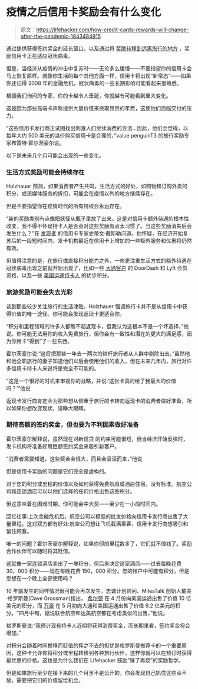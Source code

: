 # 疫情之后信用卡奖励会有什么变化

> 原文：<https://lifehacker.com/how-credit-cards-rewards-will-change-after-the-pandemic-1843484915>

通过提供获得签约奖金的延长窗口，以及通过将 [奖励转移到远离旅行的地方](https://twocents.lifehacker.com/how-to-earn-more-rewards-points-on-your-next-grocery-ru-1843201856) ，奖励信用卡正在适应冠状病毒。



但是，当经济从疫情的冲击中复苏时——无论多么缓慢——不要指望你的信用卡会马上恢复原样。就像你生活的每个其他方面一样，信用卡将出现“新常态”——如果你还记得 2008 年的金融危机，冠状病毒的一些长期影响可能看起来很熟悉。

根据我们询问的专家，你的卡越令人垂涎，你就越有可能看到重大变化。

这是因为那些高端卡声称提供大量价值来换取昂贵的年费，这使他们面临交付的压力。

“这些信用卡发行商正试图找出刺激人们继续消费的方法...因此，他们会觉得，以每年大约 500 美元的溢价购买信用卡是合理的，”value penguinT3 的旅行奖励专家布雷特·霍尔茨豪尔说。

以下是未来几个月可能会出现的一些变化。

### 生活方式奖励可能会持续存在

Holzhauer 预测，如果消费者产生共鸣，生活方式的好处，如购物和订购外卖的积分，或流媒体服务的折扣，可能会在疫情以外的地方继续存在。

但是不要指望你在疫情时代的所有特权会永远存在。

“新的奖励类别有点像把妖怪从瓶子里放了出来。这是对信用卡额外待遇的根本性改变，我不得不怀疑持卡人是否会对这些奖励有点太习惯了。当这些奖励消失后会发生什么？”在 [发现者](https://www.finder.com/author/stevendashiell) 的信用卡专家史蒂文·戴斯勒问道。他怀疑，在经济开始复苏后的一段短时间内，发卡机构最近在信用卡上增加的一些额外服务和优惠将仍然有效。

但值得注意的是，在旅行或直接积分能力之外，一些更注重生活方式的额外待遇在冠状病毒出现之前就开始出现了，比如一些 [大通客户](https://twocents.lifehacker.com/some-chase-cardholders-now-get-free-doordash-delivery-1840861678) 的 DoorDash 和 Lyft 会员资格，以及一些 [美国运通持卡人](https://points.theinventory.com/upgrade-your-travel-status-to-platinum-with-american-ex-1819849560) 的优步积分。

### **旅游奖励可能会失去光彩**

谈到那些较少关注旅行的生活津贴，Holzhauer 强调旅行卡并不是从信用卡中获得价值的唯一途径。你可能会发现返现卡更适合你。

“积分和里程领域的许多人都瞧不起返现卡，但我认为这根本不是一个坏选择，”他说。你可能无法用你的收入免费旅行，但你会有一致性和潜在的更大的满足感，因为你用卡“得到”了一些东西。

霍尔茨豪尔说:“这将把那些一年去一两次的铁杆旅行者从人群中剔除出去。”虽然他和他全职旅行的妻子知道他们以后会使用他们的收入，但在未来几年内，旅行对许多信用卡持卡人来说将是完全不可能的。

“这是一个很好的时机来审视你的战略，并说:‘这张卡真的给了我最大的价值吗？’”他说

返现卡发行商肯定会为那些想从侧重于旅行的卡转向返现卡的消费者做好准备，所以如果你想改变现状，请睁大眼睛。

### 期待高额的签约奖金，但也要为不利因素做好准备

霍尔茨豪尔解释说，虽然现在对新信贷 的约束可能很短，但当经济开始反弹时，发卡机构将准备好用巨额签约奖金来吸引新客户。

“消费者需要知道，这些奖金会很大，而且会滚滚而来，”他说

但是信用卡奖励的问题是它们完全是虚构的。

对于您的积分或里程的价值以及如何获得免费航班或酒店住宿，没有标准。航空公司和连锁酒店可以以他们选择的任何价格出售这些积分。

但这意味着在困难时期，你可能会中大奖——至少在一小段时间内。

回忆往事:上次金融危机后，航空公司以极低的批发价格向信用卡发行商出售了大量里程。这对双方都有好处:航空公司想让飞机载满乘客，信用卡发行商想吸引和留住顾客。

唯一的问题？霍尔茨豪尔解释说，如果你印的里程数多了，它们就不值钱了。奖励合作伙伴可以随时将其贬值。

这就像一家连锁酒店卖出了一堆积分，但后来决定这家酒店——过去每晚花费 30，000 积分——现在每晚花费 150，000 积分。您的帐户中可能有积分，但是您想在一个晚上全部使用吗？

10 年前发生的同样情况很可能会再次发生。忠诚计划顾问、MilesTalk 创始人戴夫·格罗斯曼(Dave Grossman)指出， [希尔顿](https://onemileatatime.com/hilton-pre-sells-points-amex/) 在 4 月份向美国运通出售了价值 10 亿美元的积分，而 [万豪](https://www.bloomberg.com/news/articles/2020-05-05/marriott-gets-920-million-in-credit-card-deals-with-chase-amex) 在 5 月初向大通和美国运通出售了价值 9.2 亿美元的积分。“四月中旬，据说联合航空和达美航空都在考虑类似的出售，”他说。

格罗斯曼说:“我预计现有持卡人近期将获得消费奖金，而长期来看，签约奖金将会增加。”

对积分会随着时间推移而贬值的挥之不去的担忧是格罗斯曼推荐卡的一个重要原因，这种卡允许你将积分或里程转移到各种旅行伙伴，这样你就可以在预订时获得最优惠的价格。这也是为什么我们在 Lifehacker 鼓励“赚了再烧”的奖励哲学。

但是如果旅行至少在接下来的几个月里不是公开的，你会发现自己抓住这些点不放，需要把它们的价值留给机会。